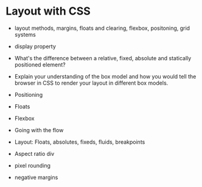 # Layout with CSS

- layout methods, margins, floats and clearing, flexbox, positoning, grid systems
- display property
- What's the difference between a relative, fixed, absolute and statically positioned element?
- Explain your understanding of the box model and how you would tell the browser in CSS to render your layout in different box models.


- Positioning
- Floats
- Flexbox
- Going with the flow
- Layout: Floats, absolutes, fixeds, fluids, breakpoints
- Aspect ratio div
- pixel rounding
- negative margins
